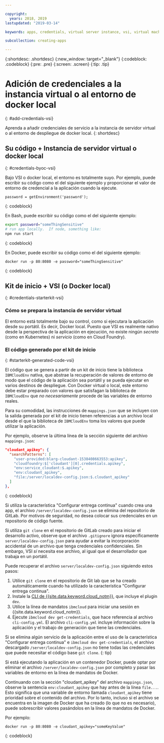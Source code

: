 ```yaml
---

copyright:
  years: 2018, 2019
lastupdated: "2019-03-14"

keywords: apps, credentials, virtual server instance, vsi, virtual machine, vm

subcollection: creating-apps

---
```


{:shortdesc: .shortdesc}
{:new_window: target="_blank"}
{:codeblock: .codeblock}
{:pre: .pre}
{:screen: .screen}
{:tip: .tip}

# Adición de credenciales a la instancia virtual o al entorno de docker local
{: #add-credentials-vsi}

Aprenda a añadir credenciales de servicio a la instancia de servidor virtual o al entorno de despliegue de docker local.
{: shortdesc}

## Su código + Instancia de servidor virtual o docker local
{: #credentials-byoc-vsi}

Bajo VSI o docker local, el entorno es totalmente suyo. Por ejemplo, puede escribir su código como el del siguiente ejemplo y proporcionar el valor de entorno de credencial a la aplicación cuando la ejecute.
```
password = getEnvironment('password');
```
{: codeblock}

En Bash, puede escribir su código como el del siguiente ejemplo:
```bash
export password="someThingSensitive"
# run app locally.  If node, something like:
npm run start
```
{: codeblock}

En Docker, puede escribir su código como el del siguiente ejemplo:
```
docker run -p 80:8080 -e password="someThingSensitive"
```
{: codeblock}

## Kit de inicio + VSI (o Docker local)
{: #credentials-starterkit-vsi}

### Cómo se prepara la instancia de servidor virtual

El entorno está totalmente bajo su control, como si ejecutara la aplicación desde su portátil. Es decir, Docker local. Puesto que VSI es realmente nativo desde la perspectiva de la aplicación en ejecución, no existe ningún _secreto_ (como en Kubernetes) ni _servicio_
(como en Cloud Foundry).

### El código generado por el kit de inicio
{: #starterkit-generated-code-vsi}

El código que se genera a partir de un kit de inicio tiene la biblioteca `IBMCloudEnv` nativa, que abstrae la recuperación de valores de entorno de modo que el código de la aplicación sea portátil y se pueda ejecutar en varios destinos de despliegue. Con Docker virtual o local, este entorno debe estar preparado con valores que satisfagan la biblioteca de `IBMCloudEnv` que _no necesariamente_ procede de las variables de entorno reales.

Para su comodidad, las instrucciones de `mappings.json` que se incluyen con la salida generada por el kit de inicio tienen referencias a un archivo local desde el que la biblioteca de `IBMCloudEnv` toma los valores que puede utilizar la aplicación.

Por ejemplo, observe la última línea de la sección siguiente del archivo `mappings.json`:
```json
"cloudant_apikey": {
  "searchPatterns": [
    "user-provided:blarg-cloudant-1538408663553:apikey",
    "cloudfoundry:$['cloudant'][0].credentials.apikey",
    "env:service_cloudant:$.apikey",
    "env:cloudant_apikey",
    "file:/server/localdev-config.json:$.cloudant_apikey"
  ]
},
```
{: codeblock}

Si utiliza la característica "Configurar entrega continua" cuando crea una app, el archivo `/server/localdev-config.json` se elimina del repositorio de GitLab. Por motivos de seguridad, no desea colocar sus credenciales en un repositorio de código fuente.

Si utiliza `git clone` en el repositorio de GitLab creado para iniciar el desarrollo activo, observe que el archivo `.gitignore` ignora específicamente `server/localdev-config.json` para ayudar a evitar la incorporación accidental de un archivo que tenga credenciales confidenciales. Sin embargo, VSI _sí_ necesita ese archivo, al igual que el desarrollador que trabaja en un portátil.

Puede recuperar el archivo `server/localdev-config.json` siguiendo estos pasos:

1. Utilice `git clone` en el repositorio de Git lab que se ha creado automáticamente cuando ha utilizado la característica "Configurar entrega continua".
2. Instale la [CLI de {{site.data.keyword.cloud_notm}}](/docs/cli?topic=cloud-cli-ibmcloud-cli), que incluye el plugin
`dev`.
3. Utilice la línea de mandatos `ibmcloud` para iniciar una sesión en {{site.data.keyword.cloud_notm}}.
4. Ejecute `ibmcloud dev get-credentials`, que hace referencia al archivo `cli-config.yml`. El archivo `cli-config.yml` incluye información sobre la aplicación y el trabajo de generación que tiene las credenciales.

Si se elimina algún servicio de la aplicación entre el uso de la característica "Configurar entrega continua" e `ibmcloud dev get-credentials`, el archivo descargado `/server/localdev-config.json` no tiene todas las credenciales que puede necesitar el código base `git clone`.
{: tip}

Si está ejecutando la aplicación en un contenedor Docker, puede optar por eliminar el archivo `/server/localdev-config.json` por completo y pasar las variables de entorno en la línea de mandatos de Docker.

Continuando con la sección "cloudant_apikey" del archivo `mappings.json`, observe la sentencia `env:cloudant_apikey` que hay antes de la línea `file...`. Esto significa que una variable de entorno llamada `cloudant_apikey` tiene prioridad sobre el contenido del archivo. Por lo tanto, incluso si el archivo se encuentra en la imagen de Docker que ha creado (lo que no es necesario), puede sobrescribir valores pasándolos en la línea de mandatos de Docker.

Por ejemplo:
```
docker run -p 80:8080 -e cloudant_apikey="someKeyValue"
```
{: codeblock}
